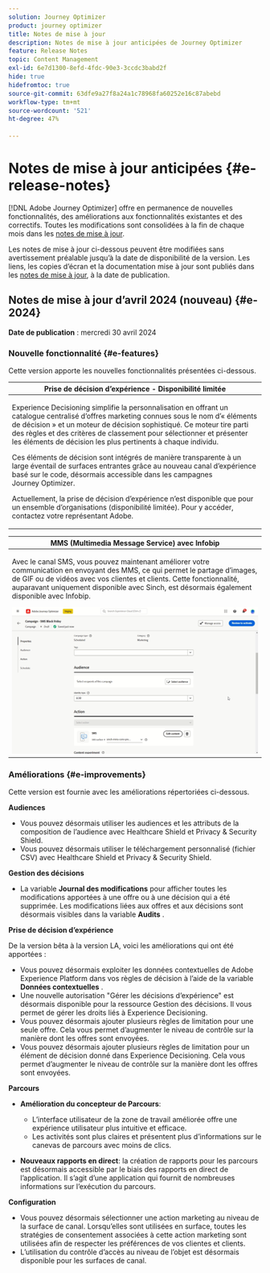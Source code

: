 ```yaml
---
solution: Journey Optimizer
product: journey optimizer
title: Notes de mise à jour
description: Notes de mise à jour anticipées de Journey Optimizer
feature: Release Notes
topic: Content Management
exl-id: 6e7d1300-8efd-4fdc-90e3-3ccdc3babd2f
hide: true
hidefromtoc: true
source-git-commit: 63dfe9a27f8a24a1c78968fa60252e16c87abebd
workflow-type: tm+mt
source-wordcount: '521'
ht-degree: 47%

---
```


# Notes de mise à jour anticipées {#e-release-notes}

[!DNL Adobe Journey Optimizer] offre en permanence de nouvelles fonctionnalités, des améliorations aux fonctionnalités existantes et des correctifs. Toutes les modifications sont consolidées à la fin de chaque mois dans les [notes de mise à jour](release-notes.md).

Les notes de mise à jour ci-dessous peuvent être modifiées sans avertissement préalable jusqu’à la date de disponibilité de la version. Les liens, les copies d’écran et la documentation mise à jour sont publiés dans les [notes de mise à jour](release-notes.md), à la date de publication.

## Notes de mise à jour d’avril 2024 (nouveau) {#e-2024}

**Date de publication** : mercredi 30 avril 2024

### Nouvelle fonctionnalité {#e-features}

Cette version apporte les nouvelles fonctionnalités présentées ci-dessous.

<!--table>
<thead>
<tr>
<th><strong>Business rules - Private Beta</strong><br/></th>
</tr>
</thead>
<tbody>
<tr>
<td>
<p>It is now possible to create and apply rule sets to your marketing communications.  </p>
</td>
</tr>
</tbody>
</table-->

<table>
<thead>
<tr>
<th><strong>Prise de décision d’expérience - Disponibilité limitée</strong><br/></th>
</tr>
</thead>
<tbody>
<tr>
<td>
<p>Experience Decisioning simplifie la personnalisation en offrant un catalogue centralisé d’offres marketing connues sous le nom d’« éléments de décision » et un moteur de décision sophistiqué. Ce moteur tire parti des règles et des critères de classement pour sélectionner et présenter les éléments de décision les plus pertinents à chaque individu.</p>
<p>Ces éléments de décision sont intégrés de manière transparente à un large éventail de surfaces entrantes grâce au nouveau canal d’expérience basé sur le code, désormais accessible dans les campagnes Journey Optimizer.</p>
<p>Actuellement, la prise de décision d’expérience n’est disponible que pour un ensemble d’organisations (disponibilité limitée). Pour y accéder, contactez votre représentant Adobe.</p>
</td>
</tr>
</tbody>
</table>

<!--table>
<thead>
<tr>
<th><strong>Personalization - Local Lookups - Multi-Entity Support - Beta</strong><br/></th>
</tr>
</thead>
<tbody>
<tr>
<td>
<p>TBD</p>
</td>
</tr>
</tbody>
</table-->

<table>
<thead>
<tr>
<th><strong>MMS (Multimedia Message Service) avec Infobip</strong><br/></th>
</tr>
</thead>
<tbody>
<tr>
<td>
<p>Avec le canal SMS, vous pouvez maintenant améliorer votre communication en envoyant des MMS, ce qui permet le partage d’images, de GIF ou de vidéos avec vos clientes et clients. Cette fonctionnalité, auparavant uniquement disponible avec Sinch, est désormais également disponible avec Infobip.</p>
<img src="assets/do-not-localize/mms.gif"/>
</td>
</tr>
</tbody>
</table>

<!-- table>
<thead>
<tr>
<th><strong>AI Assistant - Experience Variant Generation - Beta</strong><br/></th>
</tr>
</thead>
<tbody>
<tr>
<td>
<p>Once you have created and personalized your message, take your content to the next level with the AI assistant. You can now use the AI assistant to optimize your message's impact by experimenting with different main titles, and images. Each variant is managed as a unique Treatment, to measure and compare which title effectively generates more clicks.</p>
</td>
</tr>
</tbody>
</table-->

<!--table>
<thead>
<tr>
<th><strong>IP Warmup Workflow - LA</strong><br/></th>
</tr>
</thead>
<tbody>
<tr>
<td>
<p>You can now easily perform IP warmup workflows directly from the Journey Optimizer interface in a standardized and efficient way that follows the best practices for optimal deliverability.</p>
</td>
</tr>
</tbody>
</table-->

<!--table>
<thead>
<tr>
<th><strong>Email Surface Personalization - Private beta </strong><br/></th>
</tr>
</thead>
<tbody>
<tr>
<td>
<p>You can now define dynamic subdomains and personalized header parameters when creating email channel surfaces, for increased flexibility and control over your email settings.</p>
</td>
</tr>
</tbody>
</table-->

### Améliorations {#e-improvements}

Cette version est fournie avec les améliorations répertoriées ci-dessous.

<!--
* **ExD reporting in AEP**: TBD
-->

**Audiences**

* Vous pouvez désormais utiliser les audiences et les attributs de la composition de l’audience avec Healthcare Shield et Privacy &amp; Security Shield.
* Vous pouvez désormais utiliser le téléchargement personnalisé (fichier CSV) avec Healthcare Shield et Privacy &amp; Security Shield.

<!--
* **Experience Decisioning + Code-based experiences (LA)**: You can now leverage the Experience decisioning feature to use decision items in your code-based campaigns. Note: The Code-based experience channel and Experience decisioning are not available for organizations that have purchased the Adobe Healthcare Shield and Privacy and Security Shield add-on offerings.
-->
<!--
* **Expression Fragments supported for Web and In-App**: Expression fragments are now available for the Web and In-app channels. 
-->


<!--
* **DULE for AJO Channel Surface**: It is now possible to apply a label on certain profile attributes to restrict their usage inside a channel surface through marketing actions.
-->


<!--
* **List-Unsubscribe updates**: Following on the recent Gmail and Yahoo announcements for bulk senders, Journey Optimizer supports the "post/1-click" List-Unsubscribe option. 
-->

**Gestion des décisions**

* La variable **Journal des modifications** pour afficher toutes les modifications apportées à une offre ou à une décision qui a été supprimée. Les modifications liées aux offres et aux décisions sont désormais visibles dans la variable **Audits** .

**Prise de décision d’expérience**

De la version bêta à la version LA, voici les améliorations qui ont été apportées :

* Vous pouvez désormais exploiter les données contextuelles de Adobe Experience Platform dans vos règles de décision à l’aide de la variable **Données contextuelles** .
* Une nouvelle autorisation &quot;Gérer les décisions d’expérience&quot; est désormais disponible pour la ressource Gestion des décisions. Il vous permet de gérer les droits liés à Experience Decisioning.
* Vous pouvez désormais ajouter plusieurs règles de limitation pour une seule offre. Cela vous permet d’augmenter le niveau de contrôle sur la manière dont les offres sont envoyées.
* Vous pouvez désormais ajouter plusieurs règles de limitation pour un élément de décision donné dans Experience Decisioning. Cela vous permet d’augmenter le niveau de contrôle sur la manière dont les offres sont envoyées.

**Parcours**

* **Amélioration du concepteur de Parcours**:

   * L’interface utilisateur de la zone de travail améliorée offre une expérience utilisateur plus intuitive et efficace.
   * Les activités sont plus claires et présentent plus d’informations sur le canevas de parcours avec moins de clics.

* **Nouveaux rapports en direct**: la création de rapports pour les parcours est désormais accessible par le biais des rapports en direct de l’application. Il s’agit d’une application qui fournit de nombreuses informations sur l’exécution du parcours.

**Configuration**

* Vous pouvez désormais sélectionner une action marketing au niveau de la surface de canal. Lorsqu’elles sont utilisées en surface, toutes les stratégies de consentement associées à cette action marketing sont utilisées afin de respecter les préférences de vos clientes et clients.
* L’utilisation du contrôle d’accès au niveau de l’objet est désormais disponible pour les surfaces de canal.

